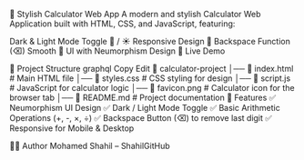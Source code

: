 🧮 Stylish Calculator Web App
A modern and stylish Calculator Web Application built with HTML, CSS, and JavaScript, featuring:

Dark & Light Mode Toggle 🌙 / ☀️
Responsive Design 📱
Backspace Function (⌫)
Smooth 🚀 UI with Neumorphism Design
🚀 Live Demo

📂 Project Structure
graphql
Copy
Edit
📂 calculator-project
│── 📄 index.html        # Main HTML file
│── 📄 styles.css        # CSS styling for design
│── 📄 script.js         # JavaScript for calculator logic
│── 📄 favicon.png       # Calculator icon for the browser tab
│── 📄 README.md         # Project documentation
🎨 Features
✅ Neumorphism UI Design
✅ Dark / Light Mode Toggle
✅ Basic Arithmetic Operations (+, -, ×, ÷)
✅ Backspace Button (⌫) to remove last digit
✅ Responsive for Mobile & Desktop

👨‍💻 Author
Mohamed Shahil – ShahilGitHub

